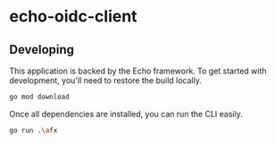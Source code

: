 # echo-oidc-client

## Developing

This application is backed by the Echo framework. To get started with development, you'll need to restore the build locally.

```bash
go mod download
```

Once all dependencies are installed, you can run the CLI easily.

```bash
go run .\afx
```
